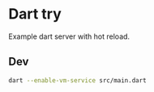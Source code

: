 # Dart try

Example dart server with hot reload.

## Dev

```bash
dart --enable-vm-service src/main.dart
```
